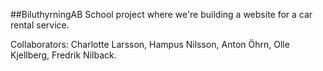 ##BiluthyrningAB
School project where we're building a website for a car rental service.

Collaborators: Charlotte Larsson, Hampus Nilsson, Anton Öhrn, Olle Kjellberg, Fredrik Nilback.
